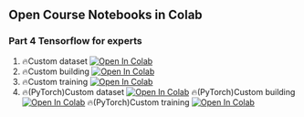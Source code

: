 ## Open Course Notebooks in Colab

### Part 4 Tensorflow for experts
1. 🔥Custom dataset [![Open In Colab](https://colab.research.google.com/assets/colab-badge.svg)](https://colab.research.google.com/github/TA-aiacademy/course_3.0/blob/DL/04_DL/part4/1_Custom_dataset.ipynb)
2. 🔥Custom building [![Open In Colab](https://colab.research.google.com/assets/colab-badge.svg)](https://colab.research.google.com/github/TA-aiacademy/course_3.0/blob/DL/04_DL/part4/2_Custom_building.ipynb)
3. 🔥Custom training [![Open In Colab](https://colab.research.google.com/assets/colab-badge.svg)](https://colab.research.google.com/github/TA-aiacademy/course_3.0/blob/DL/04_DL/part4/3_Custom_training.ipynb)
4. 🔥(PyTorch)Custom dataset [![Open In Colab](https://colab.research.google.com/assets/colab-badge.svg)](https://colab.research.google.com/github/TA-aiacademy/course_3.0/blob/DL/04_DL/part4/4-1_(PyTorch)Custom_dataset.ipynb)
   🔥(PyTorch)Custom building [![Open In Colab](https://colab.research.google.com/assets/colab-badge.svg)](https://colab.research.google.com/github/TA-aiacademy/course_3.0/blob/DL/04_DL/part4/4-2_(PyToch)Custom_building.ipynb)
   🔥(PyTorch)Custom training [![Open In Colab](https://colab.research.google.com/assets/colab-badge.svg)](https://colab.research.google.com/github/TA-aiacademy/course_3.0/blob/DL/04_DL/part4/4-3_(PyToch)Custom_training.ipynb)
